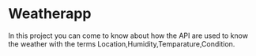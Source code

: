 # Weatherapp
In this project you can come to know about how the API are used to know the weather with the terms Location,Humidity,Temparature,Condition.
